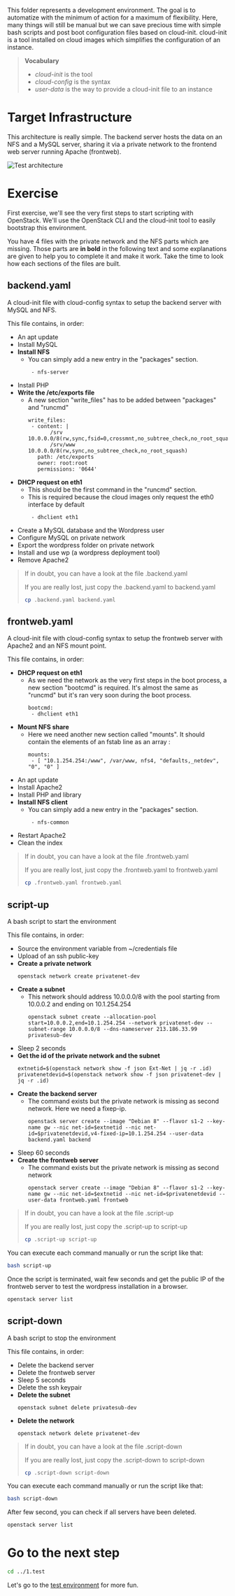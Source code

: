 This folder represents a development environment. The goal is to automatize with the minimum of action for a maximum of flexibility. Here, many things will still be manual but we can save precious time with simple bash scripts and post boot configuration files based on cloud-init. cloud-init is a tool installed on cloud images which simplifies the configuration of an instance.

> **Vocabulary**
>
> * *cloud-init* is the tool
> * *cloud-config* is the syntax
> * *user-data* is the way to provide a cloud-init file to an instance

# Target Infrastructure

This architecture is really simple. The backend server hosts the data on an NFS and a MySQL server, sharing it via a private network to the frontend web server running Apache (frontweb).

![Test architecture](./content/arch.png)

# Exercise

First exercise, we'll see the very first steps to start scripting with OpenStack. We'll use the OpenStack CLI and the cloud-init tool to easily bootstrap this environment.

You have 4 files with the private network and the NFS parts which are missing. Those parts are **in bold** in the following text and some explanations are given to help you to complete it and make it work. Take the time to look how each sections of the files are built.

## backend.yaml

A cloud-init file with cloud-config syntax to setup the backend server with MySQL and NFS.

This file contains, in order:

  * An apt update
  * Install MySQL
  * **Install NFS**
    * You can simply add a new entry in the "packages" section.
      ```
       - nfs-server
      ```
  * Install PHP
  * **Write the /etc/exports file**
    * A new section "write_files" has to be added between "packages" and "runcmd"
      ```
      write_files:
       - content: |
             /srv        10.0.0.0/8(rw,sync,fsid=0,crossmnt,no_subtree_check,no_root_squash)
             /srv/www    10.0.0.0/8(rw,sync,no_subtree_check,no_root_squash)
         path: /etc/exports
         owner: root:root
         permissions: '0644'
      ```
  * **DHCP request on eth1**
    * This should be the first command in the "runcmd" section.
    * This is required because the cloud images only request the eth0 interface by default
      ```
       - dhclient eth1
      ```
  * Create a MySQL database and the Wordpress user
  * Configure MySQL on private network
  * Export the wordpress folder on private network
  * Install and use wp (a wordpress deployment tool)
  * Remove Apache2

> If in doubt, you can have a look at the file .backend.yaml
>
> If you are really lost, just copy the .backend.yaml to backend.yaml
> ```bash
> cp .backend.yaml backend.yaml
> ```

## frontweb.yaml

A cloud-init file with cloud-config syntax to setup the frontweb server with Apache2 and an NFS mount point.

This file contains, in order:

  * **DHCP request on eth1**
    * As we need the network as the very first steps in the boot process, a new section "bootcmd" is required. It's almost the same as "runcmd" but it's ran very soon during the boot process.
      ```
      bootcmd:
       - dhclient eth1
      ```
  * **Mount NFS share**
    * Here we need another new section called "mounts". It should contain the elements of an fstab line as an array :
      ```
      mounts:
       - [ "10.1.254.254:/www", /var/www, nfs4, "defaults,_netdev", "0", "0" ]
      ```
  * An apt update
  * Install Apache2
  * Install PHP and library
  * **Install NFS client**
    * You can simply add a new entry in the "packages" section.
      ```
       - nfs-common
      ```
  * Restart Apache2
  * Clean the index

> If in doubt, you can have a look at the file .frontweb.yaml
>
> If you are really lost, just copy the .frontweb.yaml to frontweb.yaml
> ```bash
> cp .frontweb.yaml frontweb.yaml
> ```

## script-up

A bash script to start the environment

This file contains, in order:

  * Source the environment variable from ~/credentials file
  * Upload of an ssh public-key
  * **Create a private network**
    ```
    openstack network create privatenet-dev
    ```
  * **Create a subnet**
    * This network should address 10.0.0.0/8 with the pool starting from 10.0.0.2 and ending on 10.1.254.254
      ```
      openstack subnet create --allocation-pool start=10.0.0.2,end=10.1.254.254 --network privatenet-dev --subnet-range 10.0.0.0/8 --dns-nameserver 213.186.33.99 privatesub-dev
      ```
  * Sleep 2 seconds
  * **Get the id of the private network and the subnet**
    ```
    extnetid=$(openstack network show -f json Ext-Net | jq -r .id)
    privatenetdevid=$(openstack network show -f json privatenet-dev | jq -r .id)
    ```
  * **Create the backend server**
    * The command exists but the private network is missing as second network. Here we need a fixep-ip.
      ```
      openstack server create --image "Debian 8" --flavor s1-2 --key-name gw --nic net-id=$extnetid --nic net-id=$privatenetdevid,v4-fixed-ip=10.1.254.254 --user-data backend.yaml backend
      ```
  * Sleep 60 seconds
  * **Create the frontweb server**
    * The command exists but the private network is missing as second network
      ```
      openstack server create --image "Debian 8" --flavor s1-2 --key-name gw --nic net-id=$extnetid --nic net-id=$privatenetdevid --user-data frontweb.yaml frontweb
      ```

> If in doubt, you can have a look at the file .script-up
>
> If you are really lost, just copy the .script-up to script-up
> ```bash
> cp .script-up script-up
> ```

You can execute each command manually or run the script like that:
```bash
bash script-up
```

Once the script is terminated, wait few seconds and get the public IP of the frontweb server to test the wordpress installation in a browser.
```bash
openstack server list
```

## script-down

A bash script to stop the environment

This file contains, in order:

  * Delete the backend server
  * Delete the frontweb server
  * Sleep 5 seconds
  * Delete the ssh keypair
  * **Delete the subnet**
    ```
    openstack subnet delete privatesub-dev
    ```
  * **Delete the network**
    ```
    openstack network delete privatenet-dev
    ```

> If in doubt, you can have a look at the file .script-down
>
> If you are really lost, just copy the .script-down to script-down
> ```bash
> cp .script-down script-down
> ```

You can execute each command manually or run the script like that:
```bash
bash script-down
```

After few second, you can check if all servers have been deleted.
```bash
openstack server list
```

# Go to the next step

```bash
cd ../1.test
```
Let's go to the [test environment](../1.test) for more fun.
